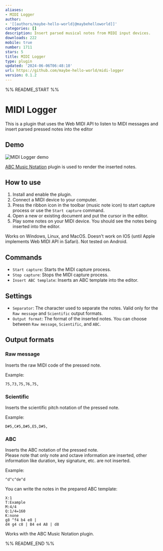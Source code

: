 ```yaml
---
aliases:
- MIDI Logger
author:
- '[[authors/maybe-hello-world|@maybehelloworld]]'
categories: []
description: Insert parsed musical notes from MIDI input devices.
downloads: 222
mobile: true
number: 1711
stars: 5
title: MIDI Logger
type: plugin
updated: '2024-06-06T06:48:10'
url: https://github.com/maybe-hello-world/midi-logger
version: 0.1.2
---
```


%% README_START %%

# MIDI Logger

This is a plugin that uses the Web MIDI API to listen to MIDI messages and insert parsed pressed notes into the editor

## Demo

![MIDI Logger demo](https://raw.githubusercontent.com/maybe-hello-world/midi-logger/HEAD/resources/demo.gif)

[ABC Music Notation](https://github.com/abcjs-music/obsidian-plugin-abcjs) plugin is used to render the inserted notes.

## How to use

1. Install and enable the plugin.
2. Connect a MIDI device to your computer.
3. Press the ribbon icon in the toolbar (music note icon) to start capture process or use the `Start capture` command.
4. Open a new or existing document and put the cursor in the editor.
5. Play some notes on your MIDI device. You should see the notes being inserted into the editor.

Works on Windows, Linux, and MacOS. Doesn't work on IOS (until Apple implements Web MIDI API in Safari). Not tested on Android.

## Commands

- `Start capture`: Starts the MIDI capture process.
- `Stop capture`: Stops the MIDI capture process.
- `Insert ABC template`: Inserts an ABC template into the editor.

## Settings

- `Separator`: The character used to separate the notes. Valid only for the `Raw message` and `Scientific` output formats.  
- `Output format`: The format of the inserted notes. You can choose between `Raw message`, `Scientific`, and `ABC`.  

## Output formats

### Raw message

Inserts the raw MIDI code of the pressed note.

Example:
```
75,73,75,76,75,
```

### Scientific

Inserts the scientific pitch notation of the pressed note.

Example:
```
D#5,C#5,D#5,E5,D#5,
```

### ABC

Inserts the ABC notation of the pressed note.  
Please note that only note and octave information are inserted, other information like duration, key signature, etc. are not inserted. 

Example:
```
^d^c^de^d 
```

You can write the notes in the prepared ABC template:

```music-abc
X:1
T:Example
M:4/4
Q:1/4=160
K:none
g8 ^f4 b4 e8 |
d4 g4 c8 | B4 e4 A8 | d8
```

Works with the ABC Music Notation plugin.


%% README_END %%